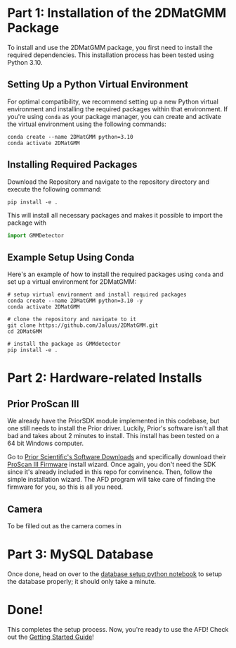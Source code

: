 # Part 1: Installation of the 2DMatGMM Package

To install and use the 2DMatGMM package, you first need to install the required dependencies. This installation process has been tested using Python 3.10.

## Setting Up a Python Virtual Environment

For optimal compatibility, we recommend setting up a new Python virtual environment and installing the required packages within that environment. If you're using `conda` as your package manager, you can create and activate the virtual environment using the following commands:

```shell
conda create --name 2DMatGMM python=3.10
conda activate 2DMatGMM
```

## Installing Required Packages

Download the Repository and navigate to the repository directory and execute the following command:

```shell
pip install -e .
```

This will install all necessary packages and makes it possible to import the package with

```python
import GMMDetector
```


## Example Setup Using Conda

Here's an example of how to install the required packages using `conda` and set up a virtual environment for 2DMatGMM:

```shell
# setup virtual environment and install required packages
conda create --name 2DMatGMM python=3.10 -y
conda activate 2DMatGMM

# clone the repository and navigate to it
git clone https://github.com/Jaluus/2DMatGMM.git
cd 2DMatGMM

# install the package as GMMdetector
pip install -e .
```
# Part 2: Hardware-related Installs

## Prior ProScan III

We already have the PriorSDK module implemented in this codebase, but one still needs to install the Prior driver. Luckily, Prior's software isn't all that bad and takes about 2 minutes to install. This install has been tested on a 64 bit Windows computer.

Go to [Prior Scientific's Software Downloads](https://www.prior.com/download-category/software) and specifically download their [ProScan III Firmware](https://www.prior.com/wp-content/themes/prior-scientific/download.php?file=512) install wizard. Once again, you don't need the SDK since it's already included in this repo for convinence. Then, follow the simple installation wizard. The AFD program will take care of finding the firmware for you, so this is all you need.

## Camera

To be filled out as the camera comes in

# Part 3: MySQL Database



Once done, head on over to the [database setup python notebook](./DBSETUP.ipynb) to setup the database properly; it should only take a minute.

# Done!

This completes the setup process. Now, you're ready to use the AFD!
Check out the [Getting Started Guide](./GETTING_STARTED.md)!
